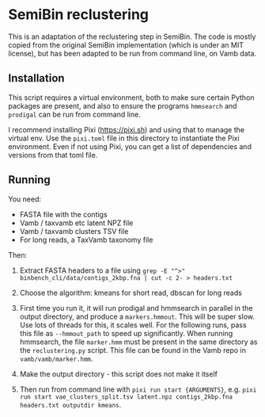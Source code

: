 # SemiBin reclustering
This is an adaptation of the reclustering step in SemiBin. The code is mostly copied from the original SemiBin implementation (which is under an MIT license), but has been adapted to be run from command line, on Vamb data.

## Installation
This script requires a virtual environment, both to make sure certain Python packages are present, and also to ensure the programs `hmmsearch` and `prodigal` can be run from command line.

I recommend installing Pixi (https://pixi.sh) and using that to manage the virtual env.
Use the `pixi.toml` file in this directory to instantiate the Pixi environment.
Even if not using Pixi, you can get a list of dependencies and versions from that toml file.

## Running
You need:

* FASTA file with the contigs
* Vamb / taxvamb etc latent NPZ file
* Vamb / taxvamb clusters TSV file
* For long reads, a TaxVamb taxonomy file

Then:

1. Extract FASTA headers to a file using `grep -E "^>" binbench_cli/data/contigs_2kbp.fna | cut -c 2- > headers.txt`

2. Choose the algorithm: kmeans for short read, dbscan for long reads

3. First time you run it, it will run prodigal and hmmsearch in parallel in the output directory, and produce a `markers.hmmout`.
   This will be super slow. Use lots of threads for this, it scales well. For the following runs, pass this file as `--hmmout_path` to speed up significantly.
   When running hmmsearch, the file `marker.hmm` must be present in the same directory as the `reclustering.py` script.
   This file can be found in the Vamb repo in `vamb/vamb/marker.hmm`.

4. Make the output directory - this script does not make it itself

5. Then run from command line with `pixi run start {ARGUMENTS}`, e.g. `pixi run start vae_clusters_split.tsv latent.npz contigs_2kbp.fna headers.txt outputdir kmeans`.